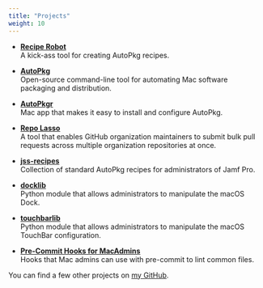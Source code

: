 ```yaml
---
title: "Projects"
weight: 10
---
```


- **[Recipe Robot](https://github.com/homebysix/recipe-robot)**  
    A kick-ass tool for creating AutoPkg recipes.

- **[AutoPkg](https://github.com/autopkg/autopkg)**  
    Open-source command-line tool for automating Mac software packaging and distribution.

- **[AutoPkgr](http://www.lindegroup.com/autopkgr)**  
    Mac app that makes it easy to install and configure AutoPkg.

- **[Repo Lasso](https://github.com/homebysix/repo-lasso)**  
    A tool that enables GitHub organization maintainers to submit bulk pull requests across multiple organization repositories at once.

- **[jss-recipes](https://github.com/autopkg/jss-recipes)**  
    Collection of standard AutoPkg recipes for administrators of Jamf Pro.

- **[docklib](https://github.com/homebysix/docklib)**  
    Python module that allows administrators to manipulate the macOS Dock.

- **[touchbarlib](https://github.com/homebysix/touchbarlib)**  
    Python module that allows administrators to manipulate the macOS TouchBar configuration.

- **[Pre-Commit Hooks for MacAdmins](https://github.com/homebysix/pre-commit-macadmin)**  
    Hooks that Mac admins can use with pre-commit to lint common files.

You can find a few other projects on [my GitHub](https://github.com/homebysix).
